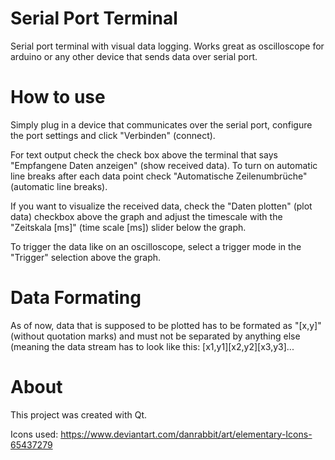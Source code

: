 # Serial Port Terminal
Serial port terminal with visual data logging. Works great as oscilloscope for arduino or any other device that sends data over serial port.

# How to use
Simply plug in a device that communicates over the serial port, configure the port settings and click "Verbinden" (connect).

For text output check the check box above the terminal
that says "Empfangene Daten anzeigen" (show received data). To turn on automatic line breaks after each data point check "Automatische Zeilenumbrüche" (automatic line breaks).

If you want to visualize the received data, check the "Daten plotten" (plot data) checkbox above the graph and adjust the timescale with the "Zeitskala [ms]" (time scale [ms])
slider below the graph.

To trigger the data like on an oscilloscope, select a trigger mode in the "Trigger" selection above the graph.

# Data Formating
As of now, data that is supposed to be plotted has to be formated as "[x,y]" (without quotation marks) and must not be separated by anything else (meaning the data stream has to
look like this: [x1,y1][x2,y2][x3,y3]...

# About
This project was created with Qt.

Icons used: https://www.deviantart.com/danrabbit/art/elementary-Icons-65437279
